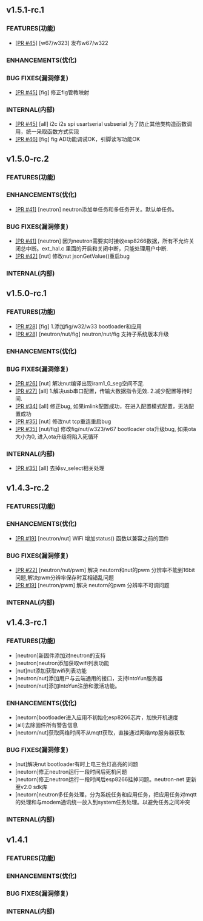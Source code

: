 ## v1.5.1-rc.1

### FEATURES(功能)
- [[PR #45]](https://github.com/HITSZ-NRSL/firmware/pull/45) [w67/w323] 发布w67/w322


### ENHANCEMENTS(优化)


### BUG FIXES(漏洞修复)
- [[PR #45]](https://github.com/HITSZ-NRSL/firmware/pull/45) [fig] 修正fig管教映射


### INTERNAL(内部)
- [[PR #45]](https://github.com/HITSZ-NRSL/firmware/pull/45) [all] i2c i2s spi usartserial usbserial 为了防止其他类构造函数调用，统一采取函数方式实现
- [[PR #46]](https://github.com/HITSZ-NRSL/firmware/pull/46) [fig] fig AD功能调试OK，引脚读写功能OK

## v1.5.0-rc.2

### FEATURES(功能)


### ENHANCEMENTS(优化)
- [[PR #41]](https://github.com/HITSZ-NRSL/firmware/pull/41) [neutron] neutron添加单任务和多任务开关。默认单任务。

### BUG FIXES(漏洞修复)
- [[PR #41]](https://github.com/HITSZ-NRSL/firmware/pull/41) [neutron] 因为neutron需要实时接收esp8266数据，所有不允许关闭总中断。ext_hal.c 里面的开启和关闭中断，只能处理用户中断.
- [[PR #42]](https://github.com/HITSZ-NRSL/firmware/pull/42) [nut] 修改nut jsonGetValue()重启bug

### INTERNAL(内部)


## v1.5.0-rc.1

### FEATURES(功能)
- [[PR #28]](https://github.com/HITSZ-NRSL/firmware/pull/28) [fig] 1.添加fig/w32/w33 bootloader和应用
- [[PR #28]](https://github.com/HITSZ-NRSL/firmware/pull/28) [neutron/nut/fig] neutron/nut/fig 支持子系统版本升级

### ENHANCEMENTS(优化)


### BUG FIXES(漏洞修复)
- [[PR #26]](https://github.com/HITSZ-NRSL/firmware/pull/26) [nut] 解决nut编译出现iram1_0_seg空间不足.
- [[PR #27]](https://github.com/HITSZ-NRSL/firmware/pull/27) [all] 1.解决usb串口配置，传输大数据指令无效. 2.减少配置等待时间.
- [[PR #34]](https://github.com/HITSZ-NRSL/firmware/pull/34) [all] 修正bug, 如果imlink配置成功，在进入配置模式配置，无法配置成功
- [[PR #35]](https://github.com/HITSZ-NRSL/firmware/pull/35) [nut] 修改nut tcp重连重启bug
- [[PR #35]](https://github.com/HITSZ-NRSL/firmware/pull/35) [nut/fig] 修改fig/nut/w323/w67 bootloader ota升级bug, 如果ota大小为0, 进入ota升级将陷入死循环

### INTERNAL(内部)
- [[PR #35]](https://github.com/HITSZ-NRSL/firmware/pull/35) [all] 去掉sv_select相关处理



## v1.4.3-rc.2

### FEATURES(功能)


### ENHANCEMENTS(优化)
- [[PR #19]](https://github.com/HITSZ-NRSL/firmware/pull/19) [neutron/nut] WiFi 增加status() 函数以兼容之前的固件


### BUG FIXES(漏洞修复)
- [[PR #22]](https://github.com/HITSZ-NRSL/firmware/pull/22) [neutron/nut/pwm] 解决 neutorn和nut的pwm 分辨率不能到16bit问题,解决pwm分辨率保存时互相错乱问题
- [[PR #19]](https://github.com/HITSZ-NRSL/firmware/pull/19) [neutron/pwm] 解决 neutorn的pwm 分辨率不可调问题


### INTERNAL(内部)



## v1.4.3-rc.1

### FEATURES(功能)

- [neutron]新固件添加对neutron的支持
- [neutron]neutron添加获取wifi列表功能
- [nut]nut添加获取wifi列表功能
- [neutron/nut]添加用户与云端通用的接口，支持IntoYun服务器
- [neutron/nut]添加IntoYun注册和激活功能。

### ENHANCEMENTS(优化)

- [neutorn]bootloader进入应用不初始化esp8266芯片，加快开机速度
- [all]去除固件所有警告信息
- [neutorn/nut]获取网络时间不从mqtt获取，直接通过网络ntp服务器获取

### BUG FIXES(漏洞修复)

- [nut]解决nut bootloader有时上电三色灯高亮的问题
- [neutorn]修正neutron运行一段时间后死机问题
- [neutorn]修正neutron运行一段时间后esp8266挂掉问题。neutron-net 更新至v2.0 sdk库
- [neutorn]neutron多任务处理，分为系统任务和应用任务，把应用任务对mqtt的处理和与modem通讯统一放入到system任务处理。以避免任务之间冲突

### INTERNAL(内部)


## v1.4.1

### FEATURES(功能)


### ENHANCEMENTS(优化)


### BUG FIXES(漏洞修复)


### INTERNAL(内部)


